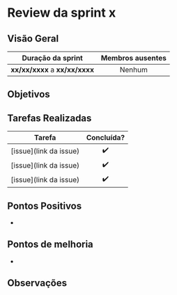 # Review da sprint x

## Visão Geral

|        Duração da sprint        |  Membros ausentes |
| :-----------------------------: |  :--------------: |
| **xx/xx/xxxx** a **xx/xx/xxxx** |      Nenhum      |

## Objetivos

## Tarefas Realizadas

| Tarefa | Concluída? |
| ------ | :--------: |
| [issue](link da issue) | :heavy_check_mark: | <emotion concluido ou não>
| [issue](link da issue) | :heavy_check_mark: | <emotion concluido ou não>
| [issue](link da issue) | :heavy_check_mark: | <emotion concluido ou não>


## Pontos Positivos
- 


## Pontos de melhoria
-


## Observações
